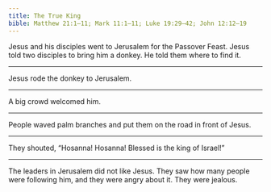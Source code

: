 ```yaml
---
title: The True King
bible: Matthew 21:1–11; Mark 11:1–11; Luke 19:29–42; John 12:12–19
---
```


Jesus and his disciples went to Jerusalem
for the Passover Feast. Jesus told
two disciples to bring him a donkey.
He told them where to find it.

---

Jesus rode the donkey to Jerusalem.

---

A big crowd welcomed him.

---

People waved palm branches and put them
on the road in front of Jesus.

---

They shouted, “Hosanna! Hosanna!
Blessed is the king of Israel!”

---

The leaders in Jerusalem did not
like Jesus. They saw how many people
were following him, and they were
angry about it. They were jealous.

